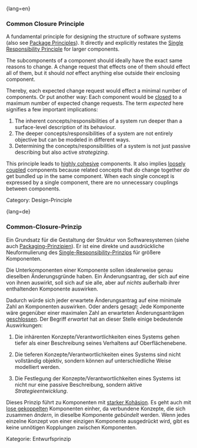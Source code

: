 {lang=en}
### Common Closure Principle

A fundamental principle for designing the structure of software systems (also see [Package Principles](#term-package-principles)). It directly and explicitly restates the [Single Responsibility Principle](#term-single-responsibility-principle) for larger components. 

The subcomponents of a component should ideally have the exact same reasons to change. A change request that effects one of them should effect all of them, but it should *not* effect anything else outside their enclosing component.

Thereby, each expected change request would effect a minimal number of components. Or put another way: Each component would be [closed](#term-open-close-principle) to a maximum number of expected change requests. The term *expected* here signifies a few important implications:

1. The inherent concepts/responsibilities of a system run deeper than a surface-level description of its behaviour. 
2. The deeper concepts/responsibilities of a system are not entirely objective but can be modeled in different ways.
3. Determining the concepts/responsibilities of a system is not just passive describing but also active *strategizing*.

This principle leads to [highly cohesive](#term-cohesion) components. It also implies [loosely coupled](#term-coupling) components because related concepts that *do* change together *do* get bundled up in the same component. When each single concept is expressed by a single component, there are no unnecessary couplings between components.

Category: Design-Principle

{lang=de}
### Common-Closure-Prinzip

Ein Grundsatz für die Gestaltung der Struktur von Softwaresystemen
(siehe auch [Packaging-Prinzipien](#term-package-principles)). Er ist eine
direkte und ausdrückliche Neuformulierung des
[Single-Responsibility-Prinzips](#term-single-responsibility-principle) für größere
Komponenten.

Die Unterkomponenten einer Komponente sollen idealerweise genau
dieselben Änderungsgründe haben. Ein Änderungsantrag, der sich auf
eine von ihnen auswirkt, soll sich auf sie alle, aber auf *nichts*
außerhalb ihrer enthaltenden Komponente auswirken.

Dadurch würde sich jeder erwartete Änderungsantrag auf eine minimale
Zahl an Komponenten auswirken. Oder anders gesagt: Jede Komponente
wäre gegenüber einer maximalen Zahl an erwarteten Änderungsanträgen
[geschlossen](#term-open-close-principle). Der Begriff *erwartet* hat an dieser
Stelle einige bedeutende Auswirkungen:

1.  Die inhärenten Konzepte/Verantwortlichkeiten eines Systems gehen
    tiefer als einer Beschreibung seines Verhaltens auf
    Oberflächenebene.

2.  Die tieferen Konzepte/Verantwortlichkeiten eines Systems sind nicht
    vollständig objektiv, sondern können auf unterschiedliche Weise
    modelliert werden.

3.  Die Festlegung der Konzepte/Verantwortlichkeiten eines Systems ist
    nicht nur eine passive Beschreibung, sondern aktive
    *Strategieentwicklung*.


Dieses Prinzip führt zu Komponenten mit [starker
Kohäsion](#term-cohesion). Es geht auch mit [lose
gekoppelten](#term-coupling) Komponenten einher, da verbundene Konzepte,
die sich zusammen *ändern*, in dieselbe Komponente *gebündelt* werden.
Wenn jedes einzelne Konzept von einer einzigen Komponente ausgedrückt
wird, gibt es keine unnötigen Kopplungen zwischen Komponenten.

Kategorie: Entwurfsprinzip

